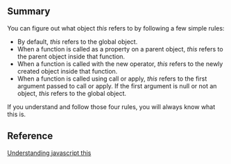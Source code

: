 ## Summary

You can figure out what object *this* refers to by following a few simple rules:

* By default, *this* refers to the global object.
* When a function is called as a property on a parent object, *this* refers to the parent object inside that function.
* When a function is called with the new operator, *this* refers to the newly created object inside that function.
* When a function is called using call or apply, *this* refers to the first argument passed to call or apply. 
  If the first argument is null or not an object, *this* refers to the global object.

If you understand and follow those four rules, you will always know what this is.

## Reference
[Understanding javascript this](http://unschooled.org/2012/03/understanding-javascript-this/)
